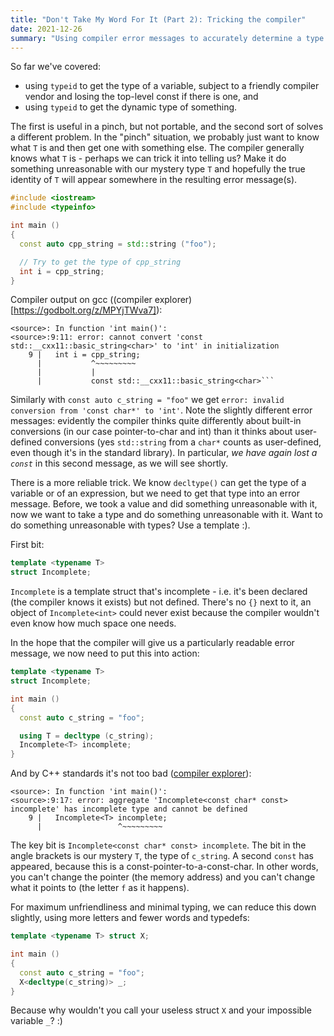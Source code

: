 ```yaml
---
title: "Don't Take My Word For It (Part 2): Tricking the compiler"
date: 2021-12-26
summary: "Using compiler error messages to accurately determine a type."
---
```


So far we've covered:
* using `typeid` to get the type of a variable, subject to a friendly compiler vendor and losing the top-level const if there is one, and
* using `typeid` to get the dynamic type of something.

The first is useful in a pinch, but not portable, and the second sort of solves a different problem. In the "pinch" situation, we probably just want to know what `T` is and then get one with something else. The compiler generally knows what `T` is - perhaps we can trick it into telling us? Make it do something unreasonable with our mystery type `T` and hopefully the true identity of `T` will appear somewhere in the resulting error message(s).

```c++
#include <iostream>
#include <typeinfo>

int main ()
{
  const auto cpp_string = std::string ("foo");

  // Try to get the type of cpp_string
  int i = cpp_string;
}
```

Compiler output on gcc ((compiler explorer)[https://godbolt.org/z/MPYjTWva7]):
```
<source>: In function 'int main()':
<source>:9:11: error: cannot convert 'const std::__cxx11::basic_string<char>' to 'int' in initialization
    9 |   int i = cpp_string;
      |           ^~~~~~~~~~
      |           |
      |           const std::__cxx11::basic_string<char>```
```

Similarly with `const auto c_string = "foo"` we get `error: invalid conversion from 'const char*' to 'int'`. Note the slightly different error messages: evidently the compiler thinks quite differently about built-in conversions (in our case pointer-to-char and int) than it thinks about user-defined conversions (yes `std::string` from a `char*` counts as user-defined, even though it's in the standard library). In particular, *we have again lost a `const`* in this second message, as we will see shortly.

There is a more reliable trick. We know `decltype()` can get the type of a variable or of an expression, but we need to get that type into an error message. Before, we took a value and did something unreasonable with it, now we want to take a type and do something unreasonable with it. Want to do something unreasonable with types? Use a template :).

First bit:
```c++
template <typename T>
struct Incomplete;
```
`Incomplete` is a template struct that's incomplete - i.e. it's been declared (the compiler knows it exists) but not defined. There's no `{}` next to it, an object of `Incomplete<int>` could never exist because the compiler wouldn't even know how much space one needs.

In the hope that the compiler will give us a particularly readable error message, we now need to put this into action:
```c++
template <typename T>
struct Incomplete;

int main ()
{
  const auto c_string = "foo";

  using T = decltype (c_string);
  Incomplete<T> incomplete;
}
```

And by C++ standards it's not too bad ([compiler explorer](https://godbolt.org/z/5Kf5ohd55)):
```
<source>: In function 'int main()':
<source>:9:17: error: aggregate 'Incomplete<const char* const> incomplete' has incomplete type and cannot be defined
    9 |   Incomplete<T> incomplete;
      |                 ^~~~~~~~~~
```

The key bit is `Incomplete<const char* const> incomplete`. The bit in the angle brackets is our mystery `T`, the type of `c_string`. A second `const` has appeared, because this is a const-pointer-to-a-const-char. In other words, you can't change the pointer (the memory address) and you can't change what it points to (the letter `f` as it happens).

For maximum unfriendliness and minimal typing, we can reduce this down slightly, using more letters and fewer words and typedefs:

```c++
template <typename T> struct X;

int main ()
{
  const auto c_string = "foo";
  X<decltype(c_string)> _;
}
```
Because why wouldn't you call your useless struct `X` and your impossible variable `_`? :)
